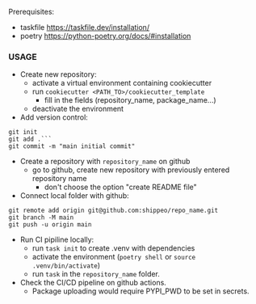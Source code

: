 Prerequisites: 
 - taskfile https://taskfile.dev/installation/
 - poetry https://python-poetry.org/docs/#installation

### USAGE

- Create new repository:
  - activate a virtual environment containing cookiecutter
  - run ```cookiecutter <PATH_TO>/cookiecutter_template```
    - fill in the fields (repository_name, package_name...)
  - deactivate the environment
- Add version control:
```cd repository_name
git init
git add .```
git commit -m "main initial commit"
```
- Create a repository with ```repository_name``` on github 
  - go to github, create new repository with previously entered repository name
    - don't choose the option "create README file"
- Connect local folder with github:
```commandline
git remote add origin git@github.com:shippeo/repo_name.git
git branch -M main
git push -u origin main
```
- Run CI pipiline locally:
  - run ```task init``` to create .venv with dependencies
  - activate the environment (```poetry shell``` or ```source .venv/bin/activate```)
  - run ```task``` in the ```repository_name``` folder.
- Check the CI/CD pipeline on github actions. 
  - Package uploading would require PYPI_PWD to be set in secrets.

